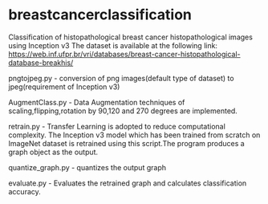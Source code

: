 # breastcancerclassification
Classification of histopathological breast cancer histopathological images using Inception v3 
The dataset is available at the following link:
https://web.inf.ufpr.br/vri/databases/breast-cancer-histopathological-database-breakhis/

pngtojpeg.py - conversion of png images(default type of dataset) to jpeg(requirement of Inception v3)

AugmentClass.py - Data Augmentation techniques of scaling,flipping,rotation by 90,120 and 270 degrees are implemented.

retrain.py -
Transfer Learning is adopted to reduce computational complexity. The Inception v3 model which has been trained from scratch on ImageNet dataset
is retrained using this script.The program produces a graph object as the output.

quantize_graph.py - quantizes the output graph

evaluate.py - 
Evaluates the retrained graph and calculates classification accuracy. 

